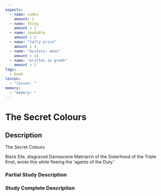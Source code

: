 ```yaml
---
aspects: 
  - name: codex
    amount: 1
  - name: thing
    amount : 1
  - name: readable
    amount : 1
  - name: "tally price"
    amount : 4
  - name: "mystery: moon"
    amount : 14
  - name: "written in greek"
    amount : 1
tags:
  - book
lesson:
  - "lesson: "
memory:
  - "memory: "
---
```


# The Secret Colours

## Description
The Secret Colours

Black Elie, disgraced Damascene Matriarch of the Sisterhood of the Triple Knot, wrote this while fleeing the 'agents of the Duty.'
### Partial Study Description

### Study Complete Description
